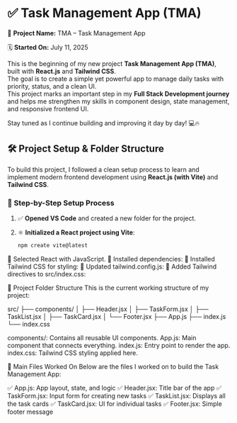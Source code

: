 # ✅ Task Management App (TMA)

📌 **Project Name:** TMA – Task Management App

🗓️ **Started On:** July 11, 2025

This is the beginning of my new project **Task Management App (TMA)**, built with **React.js** and **Tailwind CSS**.  
The goal is to create a simple yet powerful app to manage daily tasks with priority, status, and a clean UI.  
This project marks an important step in my **Full Stack Development journey** and helps me strengthen my skills in component design, state management, and responsive frontend UI.

Stay tuned as I continue building and improving it day by day! 💻🔥

## 🛠️ Project Setup & Folder Structure

To build this project, I followed a clean setup process to learn and implement modern frontend development using **React.js (with Vite)** and **Tailwind CSS**.

### 🧩 Step-by-Step Setup Process

1. ✅ **Opened VS Code** and created a new folder for the project.
2. ⚛️ **Initialized a React project using Vite**:

   ```bash
   npm create vite@latest

🚀 Selected React with JavaScript.
💽 Installed dependencies:
🎨 Installed Tailwind CSS for styling:
🔧 Updated tailwind.config.js:
📄 Added Tailwind directives to src/index.css:

📁 Project Folder Structure
This is the current working structure of my project:

src/
├── components/
│   ├── Header.jsx
│   ├── TaskForm.jsx
│   ├── TaskList.jsx
│   ├── TaskCard.jsx
│   └── Footer.jsx
├── App.js
├── index.js
└── index.css

components/: Contains all reusable UI components.
App.js: Main component that connects everything.
index.js: Entry point to render the app.
index.css: Tailwind CSS styling applied here.

🧠 Main Files Worked On
Below are the files I worked on to build the Task Management App:

✅ App.js: App layout, state, and logic
✅ Header.jsx: Title bar of the app
✅ TaskForm.jsx: Input form for creating new tasks
✅ TaskList.jsx: Displays all the task cards
✅ TaskCard.jsx: UI for individual tasks
✅ Footer.jsx: Simple footer message